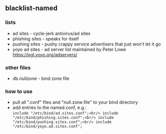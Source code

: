 ## blacklist-named

### lists
* ad sites - cycle-jerk antivirus/ad sites
* phishing sites - speaks for itself
* pushing sites - pushy crappy service advertisers that just won't let it go
* yoyo ad sites - ad server list maintained by Peter Lowe https://pgl.yoyo.org/adservers/

### other files
* db.nullzone - bind zone file

### how to use
* pull all ".conf" files and "null.zone.file" to your bind directory
* add entries to the named.conf, e.g.:<br/>
  `include "/etc/bind/ad.sites.conf";<br/>
  include "/etc/bind/phishing.sites.conf";<br/>
  include "/etc/bind/pushing.sites.conf";<br/>
  include "/etc/bind/yoyo.ad.sites.conf";`
